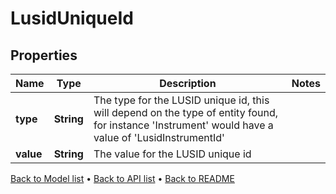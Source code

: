 

# LusidUniqueId


## Properties

| Name | Type | Description | Notes |
|------------ | ------------- | ------------- | -------------|
|**type** | **String** | The type for the LUSID unique id, this will depend on the type of entity found, for instance &#39;Instrument&#39; would have a value of &#39;LusidInstrumentId&#39; |  |
|**value** | **String** | The value for the LUSID unique id |  |



[Back to Model list](../README.md#documentation-for-models) &#8226; [Back to API list](../README.md#documentation-for-api-endpoints) &#8226; [Back to README](../README.md)


